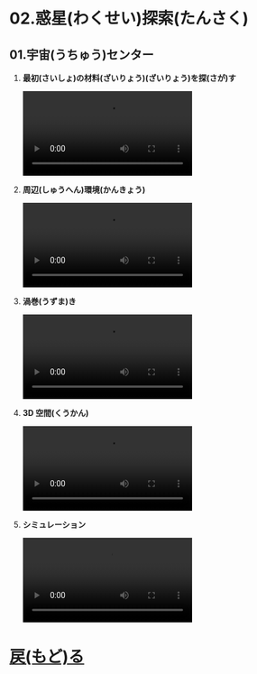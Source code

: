 # 02.惑星(わくせい)探索(たんさく)

## 01.宇宙(うちゅう)センター

1. **最初(さいしょ)の材料(ざいりょう)(ざいりょう)を探(さが)す**
	<br>

	<video controls>
	  <source src="01_最初(さいしょ)の材料(ざいりょう)を探(さが)す.mp4" type="video/mp4" />
	</video>
1. **周辺(しゅうへん)環境(かんきょう)**
	<br>

	<video controls>
	  <source src="02_周辺(しゅうへん)環境(かんきょう).mp4" type="video/mp4" />
	</video>
1. **渦巻(うずま)き**
	<br>

	<video controls>
	  <source src="03_渦巻(うずま)き.mp4" type="video/mp4" />
	</video>
1. **3D 空間(くうかん)**
	<br>

	<video controls>
	  <source src="04_3D空間(くうかん).mp4" type="video/mp4" />
	</video>
1. **シミュレーション**
	<br>

	<video controls>
	  <source src="05_シミュレーション.mp4" type="video/mp4" />
	</video>

# [戻(もど)る](../video02.html)